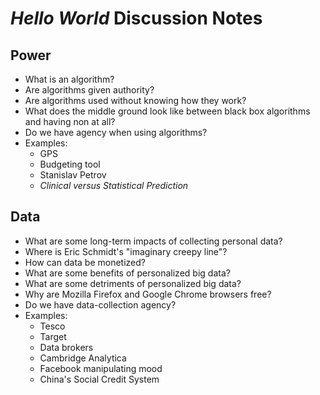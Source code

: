 # *Hello World* Discussion Notes

## Power

- What is an algorithm?
- Are algorithms given authority?
- Are algorithms used without knowing how they work?
- What does the middle ground look like between black box algorithms and having
  non at all?
- Do we have agency when using algorithms?
- Examples:
  - GPS
  - Budgeting tool
  - Stanislav Petrov
  - *Clinical versus Statistical Prediction*

## Data

- What are some long-term impacts of collecting personal data?
- Where is Eric Schmidt's "imaginary creepy line"?
- How can data be monetized?
- What are some benefits of personalized big data?
- What are some detriments of personalized big data?
- Why are Mozilla Firefox and Google Chrome browsers free?
- Do we have data-collection agency?
- Examples:
  - Tesco
  - Target
  - Data brokers
  - Cambridge Analytica
  - Facebook manipulating mood
  - China's Social Credit System

